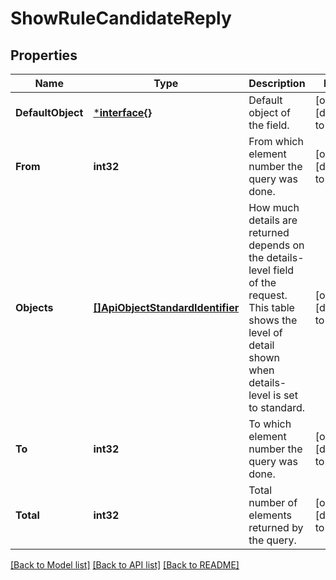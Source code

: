 # ShowRuleCandidateReply

## Properties
Name | Type | Description | Notes
------------ | ------------- | ------------- | -------------
**DefaultObject** | [***interface{}**](interface{}.md) | Default object of the field. | [optional] [default to null]
**From** | **int32** | From which element number the query was done. | [optional] [default to null]
**Objects** | [**[]ApiObjectStandardIdentifier**](ApiObjectStandardIdentifier.md) | How much details are returned depends on the details-level field of the request. This table shows the level of detail shown when details-level is set to standard. | [optional] [default to null]
**To** | **int32** | To which element number the query was done. | [optional] [default to null]
**Total** | **int32** | Total number of elements returned by the query. | [optional] [default to null]

[[Back to Model list]](../README.md#documentation-for-models) [[Back to API list]](../README.md#documentation-for-api-endpoints) [[Back to README]](../README.md)


